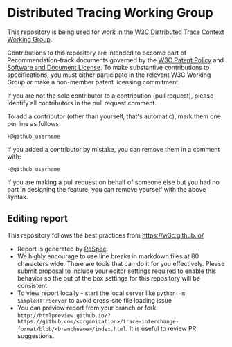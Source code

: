 # Distributed Tracing Working Group

This repository is being used for work in the [W3C Distributed Trace Context
Working Group](https://www.w3.org/2018/distributed-tracing/).

Contributions to this repository are intended to become part of Recommendation-track documents governed by the
[W3C Patent Policy](https://www.w3.org/Consortium/Patent-Policy/) and
[Software and Document License](https://www.w3.org/Consortium/Legal/copyright-software). To make substantive contributions to specifications, you must either participate
in the relevant W3C Working Group or make a non-member patent licensing commitment.

If you are not the sole contributor to a contribution (pull request), please identify all
contributors in the pull request comment.

To add a contributor (other than yourself, that's automatic), mark them one per line as follows:

```
+@github_username
```

If you added a contributor by mistake, you can remove them in a comment with:

```
-@github_username
```

If you are making a pull request on behalf of someone else but you had no part in designing the
feature, you can remove yourself with the above syntax.

## Editing report

This repository follows the best practices from https://w3c.github.io/

- Report is generated by [ReSpec](https://github.com/w3c/respec/wiki).
- We highly encourage to use line breaks in markdown files at 80 characters
  wide. There are tools that can do it for you effectively. Please submit
  proposal to include your editor settings required to enable this behavior so
  the out of the box settings for this repository will be consistent.
- To view report locally - start the local server like `python -m
  SimpleHTTPServer` to avoid cross-site file loading issue
- You can preview report from your branch or fork
  `http://htmlpreview.github.io/?https://github.com/<organization>/trace-interchange-format/blob/<branchname>/index.html`.
  It is useful to review PR suggestions.
